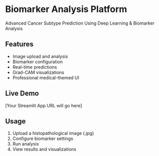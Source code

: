 # Biomarker Analysis Platform

Advanced Cancer Subtype Prediction Using Deep Learning & Biomarker Analysis

## Features
- Image upload and analysis
- Biomarker configuration
- Real-time predictions
- Grad-CAM visualizations
- Professional medical-themed UI

## Live Demo
[Your Streamlit App URL will go here]

## Usage
1. Upload a histopathological image (.jpg)
2. Configure biomarker settings
3. Run analysis
4. View results and visualizations
